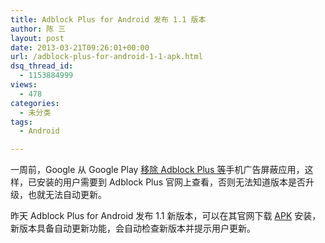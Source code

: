 ```yaml
---
title: Adblock Plus for Android 发布 1.1 版本
author: 陈 三
layout: post
date: 2013-03-21T09:26:01+00:00
url: /adblock-plus-for-android-1-1-apk.html
dsq_thread_id:
  - 1153884999
views:
  - 478
categories:
  - 未分类
tags:
  - Android

---
```

一周前，Google 从 Google Play [移除 Adblock Plus 等][1]手机广告屏蔽应用，这样，已安装的用户需要到 Adblock Plus 官网上查看，否则无法知道版本是否升级，也就无法自动更新。

昨天 Adblock Plus for Android 发布 1.1 新版本，可以在其官网下载 [APK][2] 安装，新版本具备自动更新功能，会自动检查新版本并提示用户更新。

 [1]: http://adblockplus.org/blog/adblock-plus-for-android-removed-from-google-play-store
 [2]: http://adblockplus.org/en/android-install